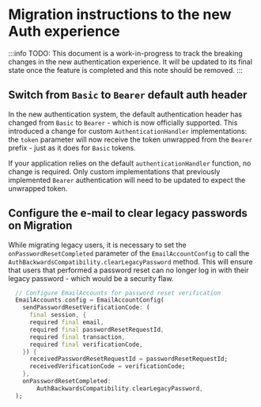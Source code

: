 # Migration instructions to the new Auth experience

:::info
TODO: This document is a work-in-progress to track the breaking changes in the new authentication experience. It will be updated to its final state once the feature is completed and this note should be removed.
:::

## Switch from `Basic` to `Bearer` default auth header

In the new authentication system, the default authentication header has changed from `Basic` to `Bearer` - which is now officially supported. This introduced a change for custom `AuthenticationHandler` implementations: the `token` parameter will now receive the token unwrapped from the `Bearer` prefix - just as it does for `Basic` tokens.

If your application relies on the default `authenticationHandler` function, no change is required. Only custom implementations that previously implemented `Bearer` authentication will need to be updated to expect the unwrapped token.

## Configure the e-mail to clear legacy passwords on Migration

While migrating legacy users, it is necessary to set the `onPasswordResetCompleted` parameter of the `EmailAccountConfig` to call the `AuthBackwardsCompatibility.clearLegacyPassword` method. This will ensure that users that performed a password reset can no longer log in with their legacy password - which would be a security flaw.

```dart
  // Configure EmailAccounts for password reset verification
  EmailAccounts.config = EmailAccountConfig(
    sendPasswordResetVerificationCode: (
      final session, {
      required final email,
      required final passwordResetRequestId,
      required final transaction,
      required final verificationCode,
    }) {
      receivedPasswordResetRequestId = passwordResetRequestId;
      receivedVerificationCode = verificationCode;
    },
    onPasswordResetCompleted:
        AuthBackwardsCompatibility.clearLegacyPassword,
  );
```
